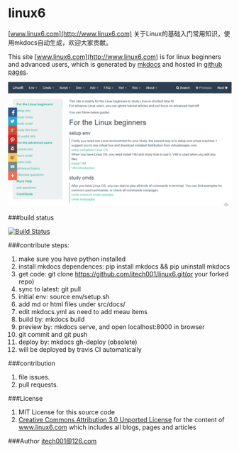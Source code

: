 linux6
======

[www.linux6.com](http://www.linux6.com) 关于Linux的基础入门常用知识，使用mkdocs自动生成，欢迎大家贡献。

This site [www.linux6.com](http://www.linux6.com) is for linux beginners and advanced users, which is generated by [mkdocs](http://www.mkdocs.org) and hosted in [github pages](https://github.com/itech001/linux6).  


![](linux6.png)  

###build status

[![Build Status](https://travis-ci.org/itech001/linux6.svg?branch=master)](https://travis-ci.org/itech001/linux6)

###contribute steps:
1. make sure you have python installed
1. install mkdocs dependences: pip install mkdocs && pip uninstall mkdocs
1. get code: git clone https://github.com/itech001/linux6.git(or your forked repo)
1. sync to latest: git pull
1. initial env: source env/setup.sh
1. add md or html files under src/docs/
1. edit mkdocs.yml as need to add meau items
1. build by: mkdocs build
1. preview by: mkdocs serve, and open localhost:8000 in browser
1. git commit and git push 
1. deploy by: mkdocs gh-deploy (obsolete)
1. will be deployed by travis CI automatically

###contribution
1. file issues.
1. pull requests.

###License
1. MIT License for this source code
1. [Creative Commons Attribution 3.0 Unported License](http://creativecommons.org/licenses/by/3.0/) for the content of www.linux6.com which includes all blogs, pages and articles 

###Author
itech001@126.com 
